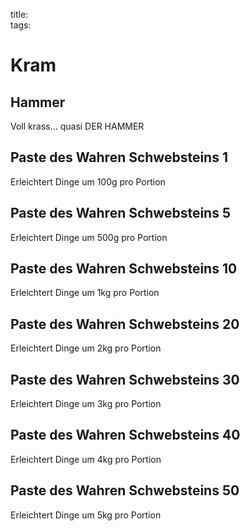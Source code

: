 title:   
tags:   
# Kram
## Hammer
Voll krass... quasi DER HAMMER
## Paste des Wahren Schwebsteins 1
Erleichtert Dinge um 100g pro Portion
## Paste des Wahren Schwebsteins 5
Erleichtert Dinge um 500g pro Portion
## Paste des Wahren Schwebsteins 10
Erleichtert Dinge um 1kg pro Portion
## Paste des Wahren Schwebsteins 20
Erleichtert Dinge um 2kg pro Portion
## Paste des Wahren Schwebsteins 30
Erleichtert Dinge um 3kg pro Portion
## Paste des Wahren Schwebsteins 40
Erleichtert Dinge um 4kg pro Portion
## Paste des Wahren Schwebsteins 50
Erleichtert Dinge um 5kg pro Portion